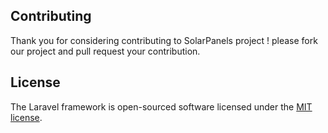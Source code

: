 
## Contributing

Thank you for considering contributing to SolarPanels project ! please fork our project and pull request your contribution.


## License

The Laravel framework is open-sourced software licensed under the [MIT license](https://opensource.org/licenses/MIT).
